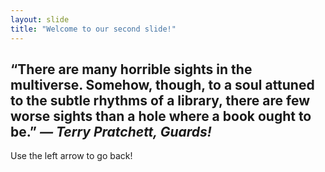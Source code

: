 ```yaml
---
layout: slide
title: "Welcome to our second slide!"
---
```

**“There are many horrible sights in the multiverse. Somehow, though, to a soul attuned to the subtle rhythms of a library, there are few worse sights than a hole where a book ought to be.”**
*― Terry Pratchett, Guards!*
---
Use the left arrow to go back!
